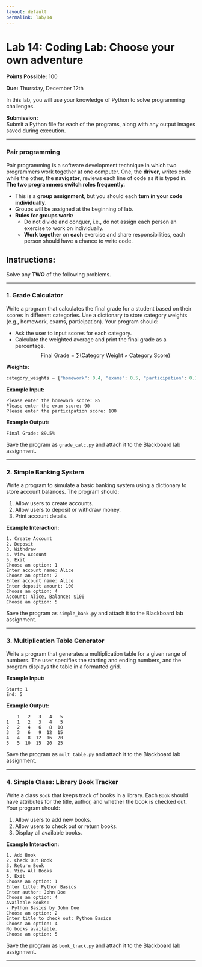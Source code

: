 ```yaml
---
layout: default  
permalink: lab/14  
---
```


# Lab 14: Coding Lab: Choose your own adventure

__Points Possible:__ 100  

__Due:__ Thursday, December 12th  

In this lab, you will use your knowledge of Python to solve programming challenges.

**Submission:**  
Submit a Python file for each of the programs, along with any output images saved during execution.

---

### Pair programming

Pair programming is a software development technique in which two programmers work together at one computer. One, the **driver**, writes code while the other, the **navigator**, reviews each line of code as it is typed in. **The two programmers switch roles frequently.**

* This is a **group assignment**, but you should each **turn in your code individually**. 
* Groups will be assigned at the beginning of lab.
* **Rules for groups work:**
    * Do not divide and conquer, i.e., do not assign each person an exercise to work on individually.
    * **Work together** on **each** exercise and share responsibilities, each person should have a chance to write code.


## Instructions:

Solve any **TWO** of the following problems.

---

### **1. Grade Calculator**

Write a program that calculates the final grade for a student based on their scores in different categories. Use a dictionary to store category weights (e.g., homework, exams, participation). Your program should:
- Ask the user to input scores for each category.
- Calculate the weighted average and print the final grade as a percentage.
$$
\text{Final Grade} = \sum (\text{Category Weight} \times \text{Category Score})
$$


**Weights:**
```Python
category_weights = {"homework": 0.4, "exams": 0.5, "participation": 0.1}
```

**Example Input:**
```
Please enter the homework score: 85
Please enter the exam score: 90
Please enter the participation score: 100
```

**Example Output:**
```
Final Grade: 89.5%
```

Save the program as `grade_calc.py` and attach it to the Blackboard lab assignment.

---

### **2. Simple Banking System**

Write a program to simulate a basic banking system using a dictionary to store account balances. The program should:
1. Allow users to create accounts.
2. Allow users to deposit or withdraw money.
3. Print account details.

**Example Interaction:**
```
1. Create Account
2. Deposit
3. Withdraw
4. View Account
5. Exit
Choose an option: 1
Enter account name: Alice
Choose an option: 2
Enter account name: Alice
Enter deposit amount: 100
Choose an option: 4
Account: Alice, Balance: $100
Choose an option: 5
```

Save the program as `simple_bank.py` and attach it to the Blackboard lab assignment.

---

### **3. Multiplication Table Generator**

Write a program that generates a multiplication table for a given range of numbers. The user specifies the starting and ending numbers, and the program displays the table in a formatted grid.

**Example Input:**
```
Start: 1
End: 5
```

**Example Output:**
```
    1   2   3   4   5
1   1   2   3   4   5
2   2   4   6   8  10
3   3   6   9  12  15
4   4   8  12  16  20
5   5  10  15  20  25
```

Save the program as `mult_table.py` and attach it to the Blackboard lab assignment.

---

### **4. Simple Class: Library Book Tracker**

Write a class `Book` that keeps track of books in a library. Each `Book` should have attributes for the title, author, and whether the book is checked out. Your program should:
1. Allow users to add new books.
2. Allow users to check out or return books.
3. Display all available books.

**Example Interaction:**
```
1. Add Book
2. Check Out Book
3. Return Book
4. View All Books
5. Exit
Choose an option: 1
Enter title: Python Basics
Enter author: John Doe
Choose an option: 4
Available Books:
- Python Basics by John Doe
Choose an option: 2
Enter title to check out: Python Basics
Choose an option: 4
No books available.
Choose an option: 5
```

Save the program as `book_track.py` and attach it to the Blackboard lab assignment.

---


